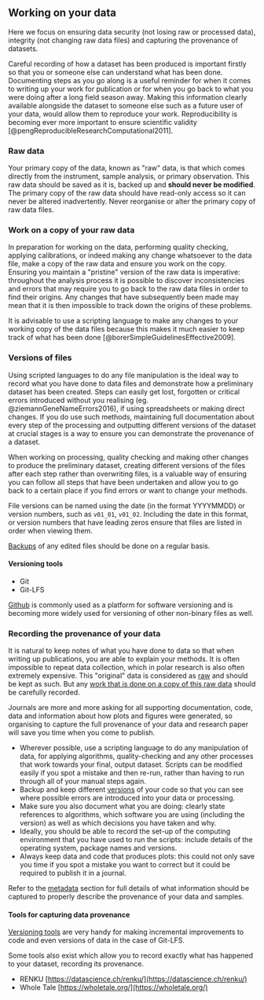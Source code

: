 
## Working on your data

Here we focus on ensuring data security (not losing raw or processed data), integrity (not changing raw data files) and capturing the provenance of datasets. 

Careful recording of how a dataset has been produced is important firstly so that you or someone else can understand what has been done. Documenting steps as you go along is a useful reminder for when it comes to writing up your work for publication or for when you go back to what you were doing after a long field season away. Making this information clearly available alongside the dataset to someone else such as a future user of your data, would allow them to reproduce your work. Reproducibility is becoming ever more important to ensure scientific validity [@pengReproducibleResearchComputational2011].  

### Raw data

Your primary copy of the data, known as "raw" data, is that which comes directly from the instrument, sample analysis, or primary observation. This raw data should be saved as it is, backed up and **should never be modified**. The primary copy of the raw data should have read-only access so it can never be altered inadvertently. Never reorganise or alter the primary copy of raw data files.

### Work on a copy of your raw data

In preparation for working on the data, performing quality checking, applying calibrations, or indeed making any change whatsoever to the data file, make a copy of the raw data and ensure you work on the copy. Ensuring you maintain a "pristine" version of the raw data is imperative: throughout the analysis process it is possible to discover inconsistencies and errors that may require you to go back to the raw data files in order to find their origins. Any changes that have subsequently been made may mean that it is then impossible to track down the origins of these problems.

It is advisable to use a scripting language to make any changes to your working copy of the data files because this makes it much easier to keep track of what has been done [@borerSimpleGuidelinesEffective2009].  

### Versions of files

Using scripted languages to do any file manipulation is the ideal way to record what you have done to data files and demonstrate how a preliminary dataset has been created. Steps can easily get lost, forgotten or critical errors introduced without you realising (eg. @ziemannGeneNameErrors2016), if using spreadsheets or making direct changes. If you do use such methods, maintaining full documentation about every step of the processing and outputting different versions of the dataset at crucial stages is a way to ensure you can demonstrate the provenance of a dataset.

When working on processing, quality checking and making other changes to produce the preliminary dataset, creating different versions of the files after each step rather than overwriting files, is a valuable way of ensuring you can follow all steps that have been undertaken and allow you to go back to a certain place if you find errors or want to change your methods.

File versions can be named using the date (in the format YYYYMMDD) or version numbers, such as ``v01_01``, ``v01_02``. Including the date in this format, or version numbers that have leading zeros ensure that files are listed in order when viewing them.

[Backups](#backing-up-data) of any edited files should be done on a regular basis.

#### Versioning tools

* Git 
* Git-LFS

[Github](https://github.com/) is commonly used as a platform for software versioning and is becoming more widely used for versioning of other non-binary files as well.

### Recording the provenance of your data

It is natural to keep notes of what you have done to data so that when writing up publications, you are able to explain your methods. It is often impossible to repeat data collection, which in polar research is also often extremely expensive. This "original" data is considered as [raw](#raw-data) and should be kept as such. But any [work that is done on a copy of this raw data](#work-on-a-copy-of-your-raw-data) should be carefully recorded.

Journals are more and more asking for all supporting documentation, code, data and information about how plots and figures were generated, so organising to capture the full provenance of your data and research paper will save you time when you come to publish. 
 
* Wherever possible, use a scripting language to do any manipulation of data, for applying algorithms, quality-checking and any other processes that work towards your final, output dataset. Scripts can be modified easily if you spot a mistake and then re-run, rather than having to run through all of your manual steps again.
* Backup and keep different [versions](#versioning-tools) of your code so that you can see where possible errors are introduced into your data or processing.
* Make sure you also document what you are doing: clearly state references to algorithms, which software you are using (including the version) as well as which decisions you have taken and why.
* Ideally, you should be able to record the set-up of the computing environment that you have used to run the scripts: include details of the operating system, package names and versions. 
* Always keep data and code that produces plots: this could not only save you time if you spot a mistake you want to correct but it could be required to publish it in a journal.

Refer to the [metadata](#metadata) section for full details of what information should be captured to properly describe the provenance of your data and samples.

#### Tools for capturing data provenance

[Versioning tools](#versioning-tools) are very handy for making incremental improvements to code and even versions of data in the case of Git-LFS.

Some tools also exist which allow you to record exactly what has happened to your dataset, recording its provenance. 

* RENKU [https://datascience.ch/renku/](https://datascience.ch/renku/)
* Whole Tale [https://wholetale.org/](https://wholetale.org/)
